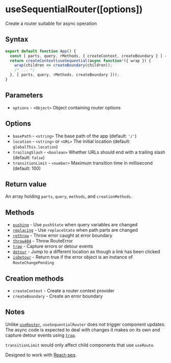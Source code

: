 # useSequentialRouter([options])

Create a router suitable for async operation

## Syntax

```js
export default function App() {
  const [ parts, query, rMethods, { createContext, createBoundary } ] = useSequentialRouter();
  return createContext(useSequential(async function*({ wrap }) {
    wrap(children => createBoundary(children));
    /* ... */
  }, [ parts, query, rMethods, createBoundary ]));
}
```

## Parameters

* `options` - `<Object>` Object containing router options

## Options

* `basePath` - `<string>` The base path of the app (default: `'/'`)
* `location` - `<string>` or `<URL>` The initial location (default: `globalThis.location`)
* `trailingSlash` - `<boolean>` Whether URLs should end with a trailing slash (default: `false`)
* `transitionLimit` - `<number>` Maximum transition time in millisecond (default: 100)

## Return value

An array holding `parts`, `query`, `methods`, and `creationMethods`.

## Methods

* [`pushing`](./pushing.md) - Use `pushState` when query variables are changed
* [`replacing`](./replacing.md) - Use `replaceState` when path parts are changed
* [`rethrow`](./rethrow.md) - Throw error caught at error boundary
* [`throw404`](./throw404.md) - Throw RouteError
* [`trap`](./trap.md) - Capture errors or detour events
* [`detour`](./detour.md) - Jump to a different location as though a link has been clicked
* [`isDetour`](./isDetour.md) - Return true if the error object is an instance of `RouteChangePending`

## Creation methods

* `createContext` - Create a router context provider
* `createBoundary` - Create an error boundary

## Notes

Unlike [`useRouter`](./useRouter.md), `useSequentialRouter` does not trigger component updates. The async code is
expected to deal with changes it makes on its own and capture detour events using [`trap`](./trap.md).

`transitionLimit` would only affect child components that use `useRoute`.

Designed to work with [React-seq](https://github.com/chung-leong/react-seq).
